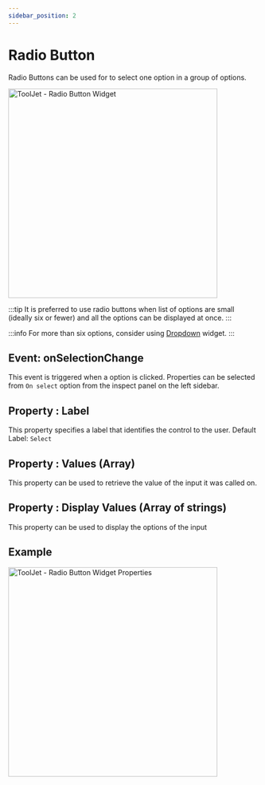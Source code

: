 ```yaml
---
sidebar_position: 2
---
```


# Radio Button

Radio Buttons can be used for to select one option in a 
group of options.

<img class="screenshot-full" src="/img/widgets/radio-button/widget.gif" alt="ToolJet - Radio Button Widget" height="420"/>

:::tip
It is preferred to use radio buttons when list of options
are small (ideally six or fewer) and all the options can be 
displayed at once.
:::

:::info
For more than six options, consider using [Dropdown](/docs/widgets/dropdown) widget.
:::


## Event: onSelectionChange

This event is triggered when a option is clicked. 
Properties can be selected from `On select` option from
the inspect panel on the left sidebar. 

## Property : Label

This property specifies a label that identifies the control to the user.
Default Label: `Select`


## Property : Values (Array)

This property can be used to retrieve the value of the input it was called on.

## Property : Display Values (Array of strings)

This property can be used to display the options of the input


## Example
<img class="screenshot-full" src="/img/widgets/radio-button/property.gif" alt="ToolJet - Radio Button Widget Properties" height="420"/>